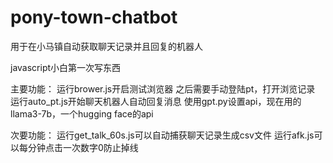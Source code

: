 # pony-town-chatbot
用于在小马镇自动获取聊天记录并且回复的机器人

javascript小白第一次写东西

主要功能：
运行brower.js开启测试浏览器
之后需要手动登陆pt，打开浏览记录
运行auto_pt.js开始聊天机器人自动回复消息
使用gpt.py设置api，现在用的llama3-7b，一个hugging face的api

次要功能：
运行get_talk_60s.js可以自动捕获聊天记录生成csv文件
运行afk.js可以每分钟点击一次数字0防止掉线
